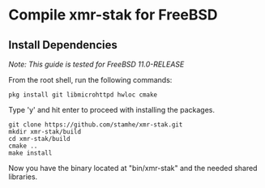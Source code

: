 # Compile **xmr-stak** for FreeBSD

## Install Dependencies

*Note: This guide is tested for FreeBSD 11.0-RELEASE*

From the root shell, run the following commands:

    pkg install git libmicrohttpd hwloc cmake 

Type 'y' and hit enter to proceed with installing the packages.

    git clone https://github.com/stamhe/xmr-stak.git
    mkdir xmr-stak/build
    cd xmr-stak/build
    cmake ..
    make install

Now you have the binary located at "bin/xmr-stak" and the needed shared libraries.
